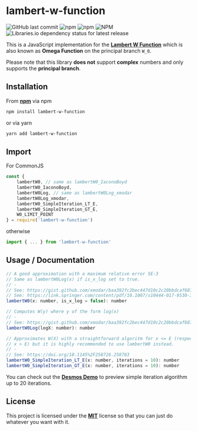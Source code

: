# lambert-w-function

![GitHub last commit](https://img.shields.io/github/last-commit/howion/lambert-w-function) ![npm](https://img.shields.io/npm/dt/lambert-w-function?label=npm%20downloads) ![npm](https://img.shields.io/npm/dw/lambert-w-function?label=npm%20downloads%20weekly) ![NPM](https://img.shields.io/npm/l/lambert-w-function) ![Libraries.io dependency status for latest release](https://img.shields.io/librariesio/release/npm/lambert-w-function)

This is a JavaScript implementation for the [**Lambert W Function**](https://en.wikipedia.org/wiki/Lambert_W_function) which is also known as **Omega Function** on the principal branch `W_0`.

Please note that this library **does not** support **complex** numbers and only supports the **principal branch**.

## Installation

From [**npm**](https://www.npmjs.com/package/lambert-w-function) via npm

```bash
npm install lambert-w-function
```

or via yarn

```bash
yarn add lambert-w-function
```

## Import

For CommonJS

```js
const {
    lambertW0, // same as lambertW0_IaconoBoyd
    lambertW0_IaconoBoyd,
    lambertW0Log, // same as lambertW0Log_xmodar
    lambertW0Log_xmodar,
    lambertW0_SimpleIteration_LT_E,
    lambertW0_SimpleIteration_GT_E,
    W0_LIMIT_POINT
} = require('lambert-w-function')
```

otherwise

```js
import { ... } from 'lambert-w-function'
```

## Usage / Documentation

```js
// A good approximation with a maximum relative error 5E-3
// Same as lambertW0Log(x) if is_x_log set to true.
// -
// See: https://gist.github.com/xmodar/baa392fc2bec447d10c2c20bbdcaf687
// See: https://link.springer.com/content/pdf/10.1007/s10444-017-9530-3.pdf
lambertW0(x: number, is_x_log = false): number

// Computes W(y) where y of the form log(x)
// -
// See: https://gist.github.com/xmodar/baa392fc2bec447d10c2c20bbdcaf687
lambertW0Log(logX: number): number

// Approximates W(X) with a straightforward algoritm for x <= E (respectively
// x > E) but it is highly recommended to use lambertW0 instead.
// -
// See: https://doi.org/10.1145%2F258726.258783
lambertW0_SimpleIteration_LT_E(x: number, iterations = 10): number
lambertW0_SimpleIteration_GT_E(x: number, iterations = 10): number
```

You can check out the [**Desmos Demo**](https://www.desmos.com/calculator/rhbaludwth) to preview simple iteration algorithm up to 20 iterations.

## License

This project is licensed under the [**MIT**](https://github.com/howion/lambert-w-function/blob/master/LICENSE) license so that you can just do whatever you want with it.
